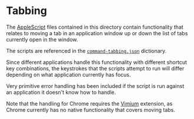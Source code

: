 # Tabbing

The [AppleScript][] files contained in this directory contain functionality that
relates to moving a tab in an application window up or down the list of tabs
currently open in the window.

The scripts are referenced in the [`command-tabbing.json`][] dictionary.

Since different applications handle this functionality with different shortcut
key combinations, the keystrokes that the scripts attempt to run will differ
depending on what application currently has focus.

Very primitive error handling has been included if the script is run against an
application it doesn't know how to handle.

Note that the handling for Chrome requires the [Vimium][] extension, as Chrome
currently has no native functionality that covers moving tabs.

[AppleScript]: https://en.wikipedia.org/wiki/AppleScript
[`command-tabbing.json`]: ../../../dictionaries/command/command-tabbing.json
[Vimium]: https://chrome.google.com/webstore/detail/vimium/dbepggeogbaibhgnhhndojpepiihcmeb?hl=en
